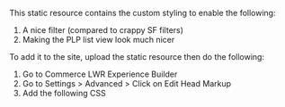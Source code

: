 This static resource contains the custom styling to enable the following:

1. A nice filter (compared to crappy SF filters)
2. Making the PLP list view look much nicer

To add it to the site, upload the static resource then do the following:
1. Go to Commerce LWR Experience Builder
2. Go to Settings > Advanced > Click on Edit Head Markup
3. Add the following CSS

<!-- Commerce Global Style -->
<link rel="stylesheet" href="{ basePath }/sfsites/c/resource/osfCommerceAssets/osfCommerceAssets/styles/OSF_CommerceGlobalStyle.min.css?{ versionKey }" />
